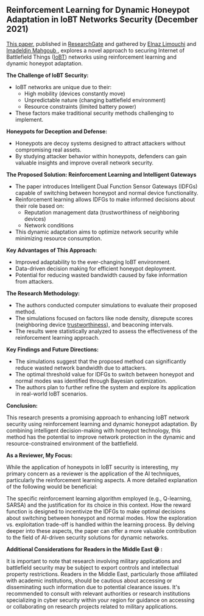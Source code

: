 ## Reinforcement Learning for Dynamic Honeypot Adaptation in IoBT Networks Security (December 2021)

[This paper](https://www.researchgate.net/publication/358092840_Reinforcement_Learning-assisted_Threshold_Optimization_for_Dynamic_Honeypot_Adaptation_to_Enhance_IoBT_Networks_Security), published in [ResearchGate](https://www.researchgate.net) and gathered by [Elnaz Limouchi](https://www.researchgate.net/profile/Elnaz-Limouchi) and [Imadeldin Mahgoub
](https://www.researchgate.net/profile/Imadeldin-Mahgoub), explores a novel approach to securing Internet of Battlefield Things ([IoBT](https://iobt.illinois.edu/)) networks using reinforcement learning and dynamic honeypot adaptation.

**The Challenge of IoBT Security:**

* IoBT networks are unique due to their:
    * High mobility (devices constantly move)
    * Unpredictable nature (changing battlefield environment)
    * Resource constraints (limited battery power)
* These factors make traditional security methods challenging to implement.

**Honeypots for Deception and Defense:**

* Honeypots are decoy systems designed to attract attackers without compromising real assets.
* By studying attacker behavior within honeypots, defenders can gain valuable insights and improve overall network security.

**The Proposed Solution: Reinforcement Learning and Intelligent Gateways**

* The paper introduces Intelligent Dual Function Sensor Gateways (IDFGs) capable of switching between honeypot and normal device functionality.
* Reinforcement learning allows IDFGs to make informed decisions about their role based on:
    * Reputation management data (trustworthiness of neighboring devices)
    * Network conditions
* This dynamic adaptation aims to optimize network security while minimizing resource consumption.

**Key Advantages of This Approach:**

* Improved adaptability to the ever-changing IoBT environment.
* Data-driven decision making for efficient honeypot deployment.
* Potential for reducing wasted bandwidth caused by fake information from attackers.

**The Research Methodology:**

* The authors conducted computer simulations to evaluate their proposed method.
* The simulations focused on factors like node density, disrepute scores (neighboring device [trustworthiness](https://www.iiconsortium.org/pdf/Trustworthiness_Framework_Foundations.pdf)), and beaconing intervals.
* The results were statistically analyzed to assess the effectiveness of the reinforcement learning approach.

**Key Findings and Future Directions:**

* The simulations suggest that the proposed method can significantly reduce wasted network bandwidth due to attackers.
* The optimal threshold value for IDFGs to switch between honeypot and normal modes was identified through Bayesian optimization.
* The authors plan to further refine the system and explore its application in real-world IoBT scenarios.

**Conclusion:**

This research presents a promising approach to enhancing IoBT network security using reinforcement learning and dynamic honeypot adaptation. By combining intelligent decision-making with honeypot technology, this method has the potential to improve network protection in the dynamic and resource-constrained environment of the battlefield.

**As a Reviewer, My Focus:**

While the application of honeypots in IoBT security is interesting, my primary concern as a reviewer is the application of the AI techniques, particularly the reinforcement learning aspects. A more detailed explanation of the following would be beneficial:

The specific reinforcement learning algorithm employed (e.g., Q-learning, SARSA) and the justification for its choice in this context.
How the reward function is designed to incentivize the IDFGs to make optimal decisions about switching between honeypot and normal modes.
How the exploration vs. exploitation trade-off is handled within the learning process.
By delving deeper into these aspects, the paper can offer a more valuable contribution to the field of AI-driven security solutions for dynamic networks.

**Additional Considerations for Readers in the Middle East :laughing: :**

It is important to note that research involving military applications and battlefield security may be subject to export controls and intellectual property restrictions. Readers in the Middle East, particularly those affiliated with academic institutions, should be cautious about accessing or disseminating such information due to potential clearance issues. It's recommended to consult with relevant authorities or research institutions specializing in cyber security within your region for guidance on accessing or collaborating on research projects related to military applications.
